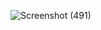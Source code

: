 ![Screenshot (491)](https://github.com/Biradar1422/listofIcons.github.io/assets/101455095/caa4c026-e12f-4e2f-8c0d-4de56500c568)

